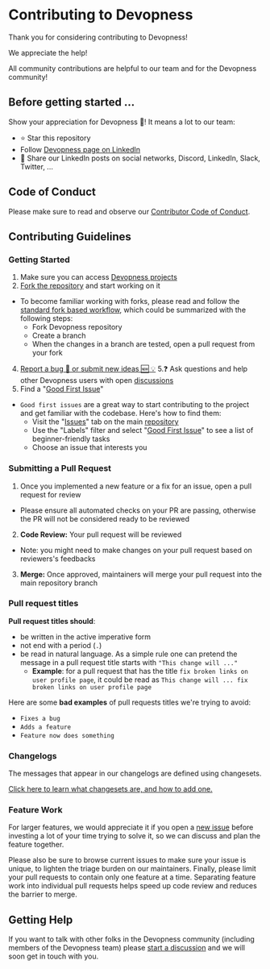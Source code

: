 # Contributing to Devopness

Thank you for considering contributing to Devopness!

We appreciate the help!

All community contributions are helpful to our team and for the Devopness community!

## Before getting started ...
Show your appreciation for Devopness 💜! It means a lot to our team:
- ⭐ Star this repository
- Follow [Devopness page on LinkedIn](https://www.linkedin.com/company/devopness/)
- 📣 Share our LinkedIn posts on social networks, Discord, LinkedIn, Slack, Twitter, ...

## Code of Conduct

Please make sure to read and observe our [Contributor Code of Conduct](./CODE_OF_CONDUCT.md).

## Contributing Guidelines

### Getting Started

1. Make sure you can access [Devopness projects](https://app.devopness.com/projects)
2. [Fork the repository](https://github.com/devopness/devopness/fork) and start working on it
  - To become familiar working with forks, please read and follow the [standard fork based workflow](https://gist.github.com/Chaser324/ce0505fbed06b947d962), which could be summarized with the following steps:
    - Fork Devopness repository
    - Create a branch
    - When the changes in a branch are tested, open a pull request from your fork 
4. [Report a bug 🐛 or submit new ideas 🆕 💡](https://github.com/devopness/devopness/issues/new/choose)
5.❓ Ask questions and help other Devopness users with open [discussions](https://github.com/devopness/devopness/discussions)
6. Find a "[Good First Issue](https://github.com/devopness/devopness/labels/good%20first%20issue)"
  - `Good first issues` are a great way to start contributing to the project and get familiar with the codebase. Here's how to find them:
    - Visit the "[Issues](https://github.com/devopness/devopness/issues)" tab on the main [repository](https://github.com/devopness/devopness)
    - Use the "Labels" filter and select "[Good First Issue](https://github.com/devopness/devopness/labels/good%20first%20issue)" to see a list of beginner-friendly tasks
    - Choose an issue that interests you

### Submitting a Pull Request
1. Once you implemented a new feature or a fix for an issue, open a pull request for review
  - Please ensure all automated checks on your PR are passing, otherwise the PR will not be considered ready to be reviewed
2. **Code Review:** Your pull request will be reviewed
  - Note: you might need to make changes on your pull request based on reviewers's feedbacks
3. **Merge:** Once approved, maintainers will merge your pull request into the main repository branch

### Pull request titles
**Pull request titles should**:
- be written in the active imperative form
- not end with a period (`.`)
- be read in natural language. As a simple rule one can pretend the message in a pull request title starts with `"This change will ..."`
  - **Example**: for a pull request that has the title `fix broken links on user profile page`, it could be read as `This change will ... fix broken links on user profile page`

Here are some **bad examples** of pull requests titles we're trying to avoid:
- `Fixes a bug`
- `Adds a feature`
- `Feature now does something`

### Changelogs

The messages that appear in our changelogs are defined using changesets.

[Click here to learn what changesets are, and how to add one.](https://github.com/changesets/changesets/blob/main/docs/adding-a-changeset.md)

### Feature Work
For larger features, we would appreciate it if you open a [new issue](https://github.com/devopness/devopness/issues/new/choose) before investing a lot of your time trying to solve it, so we can discuss and plan the feature together.

Please also be sure to browse current issues to make sure your issue is unique, to lighten the triage burden on our maintainers.
Finally, please limit your pull requests to contain only one feature at a time. Separating feature work into individual pull requests helps speed up code review and reduces the barrier to merge.

## Getting Help
If you want to talk with other folks in the Devopness community (including members of the Devopness team) please [start a discussion](https://github.com/devopness/devopness/discussions) and we will soon get in touch with you.
